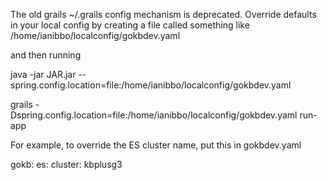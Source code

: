 
The old grails ~/.grails config mechanism is deprecated. Override defaults in your local config by
creating a file called something like /home/ianibbo/localconfig/gokbdev.yaml

and then running

java -jar JAR.jar --spring.config.location=file:/home/ianibbo/localconfig/gokbdev.yaml

grails -Dspring.config.location=file:/home/ianibbo/localconfig/gokbdev.yaml run-app



For example, to override the ES cluster name, put this in gokbdev.yaml


gokb:
  es:
    cluster: kbplusg3

